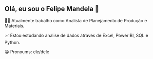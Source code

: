 ## Olá, eu sou o Felipe Mandela 👋

🧑‍💼 Atualmente trabalho como Analista de Planejamento de Produção e Materiais.

📈 Estou estudando analise de dados atraves de Excel, Power BI, SQL e Python.

😁 Pronoums: ele/dele

